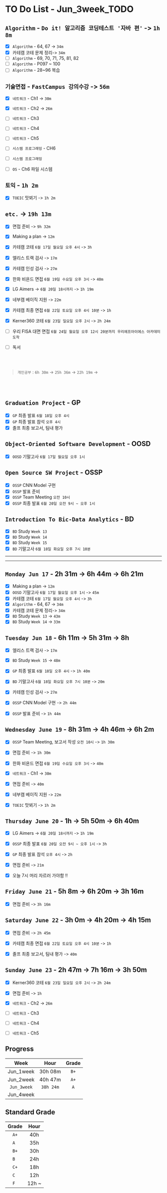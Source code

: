 # TO Do List - Jun_3week_TODO

## `Algorithm` - `Do it! 알고리즘 코딩테스트 '자바 편'` -> `1h 8m`
- [x] `Algorithm` - 64, 67 -> `34m`
- [x] 카테캠 코테 문제 정리-> `34m`
- [ ] `Algorithm` - 69, 70, 71, 75, 81, 82
- [ ] `Algorithm` - P097 ~ 100
- [ ] `Algorithm` - 28~96 복습

<!-- ## `Spring` -> `h m`
- [ ] `자바 웹 개발 워크북` - 4.4 스프링 Web MVC 구현하기 -->

## `기술면접` - `FastCampus 강의수강` ->  `56m`
- [x] `네트워크` - Ch1 -> `30m`
- [x] `네트워크` - Ch2 -> `26m`
- [ ] `네트워크` - Ch3
- [ ] `네트워크` - Ch4
- [ ] `네트워크` - Ch5
- [ ] `시스템 프로그래밍` - CH6

- [ ] `시스템 프로그래밍`
- [ ] `OS` - Ch6 파일 시스템

## `토익` - `1h 2m`
- [x] `TOEIC` 맛뵈기 -> `1h 2m`

## `etc.` -> `19h 13m`
- [x] 면접 준비 -> `9h 32m`
- [x] Making a plan -> `12m`
- [x] 카테캠 코테 `6월 17일 월요일 오후 4시` -> `3h`
- [x] 엘리스 트랙 검사 -> `17m`
- [x] 카테캠 인성 검사 -> `27m`
- [x] 한화 비욘드 면접 `6월 19일 수요일 오후 3시` -> `40m`
- [x] LG Aimers -> `6월 20일 18시까지` -> `1h 19m`
- [x] 네부캠 베이직 지원 -> `22m`
- [x] 카테캠 최종 면접 `6월 22일 토요일 오후 4시 10분` -> `1h`
- [x] Kerner360 코테 `6월 23일 일요일 오후 2시` -> `2h 24m` 

- [ ] 우리 FISA 대면 면접 `6월 24일 월요일 오후 12시 20분까지 우리에프아이에스 아카데미 도착`
- [ ] 독서

<br><br>

> `개인공부` : `6h 30m` -> `25h 36m` -> `22h 19m` ->

<br><br>

<!-- ## `Java`
## `DeepLearning`
## `OPIc`
## `Stock`
## `React` -->


## `Graduation Project` - GP
- [x] `GP` 최종 발표 `6월 18일 오후 4시`
- [x] `GP` 최종 발표 참석 `오후 4시`
- [x] 졸프 최종 보고서, 팀내 평가

## `Object-Oriented Software Development` - OOSD
- [x] `OOSD` 기말고사 `6월 17일 월요일 오후 1시`

## `Open Source SW Project` - OSSP
- [x] `OSSP` CNN Model 구현
- [x] `OSSP` 발표 준비 
- [x] `OSSP` Team Meeting `오전 10시`
- [x] `OSSP` 최종 발표 `6월 20일 오전 9시 ~ 오후 1시`

## `Introduction To Bic-Data Analytics` - BD
- [x] `BD` Study  `Week 13`
- [x] `BD` Study  `Week 14`
- [x] `BD` Study  `Week 15`
- [x] `BD` 기말고사 `6월 18일 화요일 오후 7시 10분`

---
---


## `Monday Jun 17` - 2h 31m -> 6h 44m -> 6h 21m
- [x] Making a plan -> `12m`
- [x] `OOSD` 기말고사 `6월 17일 월요일 오후 1시` -> `45m`
- [x] 카테캠 코테 `6월 17일 월요일 오후 4시` -> `3h`
- [x] `Algorithm` - 64, 67 -> `34m`
- [x] 카테캠 코테 문제 정리-> `34m`
- [x] `BD` Study  `Week 13` -> `43m`
- [x] `BD` Study  `Week 14` -> `33m`

## `Tuesday Jun 18` - 6h 11m -> 5h 31m -> 8h
- [x] 엘리스 트랙 검사 -> `17m`
- [x] `BD` Study  `Week 15` -> `48m`
- [x] `GP` 최종 발표 `6월 18일 오후 4시` -> `1h 40m`
- [x] `BD` 기말고사 `6월 18일 화요일 오후 7시 10분` -> `20m`
- [x] 카테캠 인성 검사 -> `27m`
- [x] `OSSP` CNN Model 구현 -> `2h 44m`
- [x] `OSSP` 발표 준비 -> `1h 44m`


## `Wednesday June 19` - 8h 31m -> 4h 46m -> 6h 2m
- [x] `OSSP` Team Meeting, 보고서 작성 `오전 10시` -> `1h 30m`
- [x] 면접 준비 -> `1h 30m`
- [x] 한화 비욘드 면접 `6월 19일 수요일 오후 3시` -> `40m`
- [x] `네트워크` - Ch1 -> `30m`
- [x] 면접 준비 -> `40m`
- [x] 네부캠 베이직 지원 -> `22m`
- [x] `TOEIC` 맛뵈기 -> `1h 2m`


## `Thursday June 20` - 1h -> 5h 50m -> 6h 40m
- [x] LG Aimers -> `6월 20일 18시까지` -> `1h 19m`
- [x] `OSSP` 최종 발표 `6월 20일 오전 9시 ~ 오후 1시` -> `3h`
- [x] `GP` 최종 발표 참석 `오후 4시` -> `2h`
- [x] 면접 준비 -> `21m`
- [x] 오늘 7시 머리 자르러 가야함 !!


## `Friday June 21` - 5h 8m -> 6h 20m -> 3h 16m
- [x] 면접 준비 -> `3h 16m`


## `Saturday June 22` - 3h 0m -> 4h 20m -> 4h 15m
- [x] 면접 준비 -> `2h 45m`
- [x] 카테캠 최종 면접 `6월 22일 토요일 오후 4시 10분` -> `1h`
- [x] 졸프 최종 보고서, 팀내 평가 -> `40m`


## `Sunday June 23` - 2h 47m -> 7h 16m -> 3h 50m
- [x] Kerner360 코테 `6월 23일 일요일 오후 2시` -> `2h 24m` 
- [x] 면접 준비 -> `1h`
- [x] `네트워크` - Ch2 -> `26m`
- [ ] `네트워크` - Ch3
- [ ] `네트워크` - Ch4
- [ ] `네트워크` - Ch5



## Progress
| Week | Hour | Grade |
|:---:|:---:|:---:|
|Jun_1week|30h 08m|`B+`|
|Jun_2week|40h 47m|`A+`| 
|`Jun_3week`|`38h 24m`|`A`|
|Jun_4week|||


## Standard Grade
| Grade | Hour |
|:---:|:---:|
|`A+`|40h|
|`A `|35h|
|`B+`|30h|
|`B `|24h|
|`C+`|18h|
|`C `|12h|
|`F `|12h ~|
